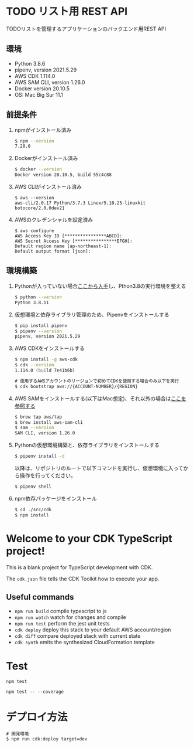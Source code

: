 # TODO リスト用 REST API
TODOリストを管理するアプリケーションのバックエンド用REST API

## 環境
- Python 3.8.6
- pipenv, version 2021.5.29
- AWS CDK 1.114.0 
- AWS SAM CLI, version 1.26.0
- Docker version 20.10.5
- OS: Mac Big Sur 11.1

## 前提条件
1. npmがインストール済み
    ```zsh
    $ npm --version
    7.20.0
    ```
2. Dockerがインストール済み
    ```zsh
    $ docker --version
    Docker version 20.10.5, build 55c4c88
    ```
3. AWS CLIがインストール済み
    ```
    $ aws --version
    aws-cli/2.0.17 Python/3.7.3 Linux/5.10.25-linuxkit botocore/2.0.0dev21
    ```
4. AWSのクレデンシャルを設定済み
    ```
    $ aws configure
    AWS Access Key ID [****************ABCD]: 
    AWS Secret Access Key [****************EFGH]: 
    Default region name [ap-northeast-1]: 
    Default output format [json]: 
    ```
## 環境構築
1. Pythonが入っていない場合[ここから入手](https://www.python.org/downloads/)し、Pthon3.8の実行環境を整える
    ```zsh
    $ python --version
    Python 3.8.11
    ```
1. 仮想環境と依存ライブラリ管理のため、Pipenvをインストールする
    ```zsh
    $ pip install pipenv
    $ pipenv --version
    pipenv, version 2021.5.29
    ```
1. AWS CDKをインストールする
    ```zsh
    $ npm install -g aws-cdk
    $ cdk --version
    1.114.0 (build 7e41b6b)

    # 使用するAWSアカウントのリージョンで初めてCDKを使用する場合のみ以下を実行
    $ cdk bootstrap aws://{ACCOUNT-NUMBER}/{REGION}
    ```
1. AWS SAMをインストールする(以下はMac想定)、それ以外の場合は[ここを参照する](https://docs.aws.amazon.com/ja_jp/serverless-application-model/latest/developerguide/serverless-sam-cli-install.html)
    ```zsh
    $ brew tap aws/tap
    $ brew install aws-sam-cli
    $ sam --version
    SAM CLI, version 1.26.0
    ```

1. Pythonの仮想環境構築と、依存ライブラリをインストールする
    ```zsh
    $ pipenv install -d
    ```
  
    以降は、リポジトリのルートで以下コマンドを実行し、仮想環境に入ってから操作を行ってください。  
    ```zsh
    $ pipenv shell
    ```
1. npm依存パッケージをインストール
    ```zsh
    $ cd ./src/cdk
    $ npm install
    ```

# Welcome to your CDK TypeScript project!

This is a blank project for TypeScript development with CDK.

The `cdk.json` file tells the CDK Toolkit how to execute your app.

## Useful commands

 * `npm run build`   compile typescript to js
 * `npm run watch`   watch for changes and compile
 * `npm run test`    perform the jest unit tests
 * `cdk deploy`      deploy this stack to your default AWS account/region
 * `cdk diff`        compare deployed stack with current state
 * `cdk synth`       emits the synthesized CloudFormation template

# Test
```
npm test

npm test -- --coverage
```

# デプロイ方法
```
# 開発環境
$ npm run cdk:deploy target=dev
```

